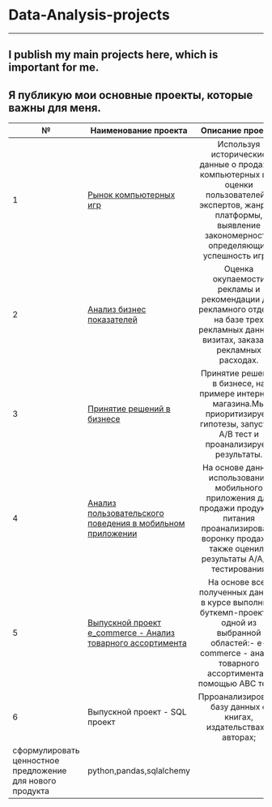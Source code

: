 # Data-Analysis-projects
------------------------
I publish my main projects here, which is important for me.
-----------------------------------------------------------
Я публикую мои основные проекты, которые важны для меня.
-----------------------------------------------------------
|№|Наименование проекта |Описание проекта|Стек|
|-|---------------------|:--------------:|:--:|
|1|[Рынок компьютерных игр](https://github.com/EZadirey/Data-Analysis-portfolio/blob/main/Project%201/%D0%A0%D1%8B%D0%BD%D0%BE%D0%BA%20%D0%BA%D0%BE%D0%BC%D0%BF%D1%8C%D1%8E%D1%82%D0%B5%D1%80%D0%BD%D1%8B%D1%85%20%D0%B8%D0%B3%D1%80.ipynb)|Используя исторические данные о продажах компьютерных игр, оценки пользователей и экспертов, жанры и платформы, выявление закономерности, определяющие успешность игры. |python,pandas,matplotlib.pyplot,datetime|
|2|[Анализ бизнес показателей](https://github.com/EZadirey/Data-Analysis-portfolio/tree/main/Project%202%20-%20%D0%90%D0%BD%D0%B0%D0%BB%D0%B8%D0%B7%20%D0%B1%D0%B8%D0%B7%D0%BD%D0%B5%D1%81%20%D0%BF%D0%BE%D0%BA%D0%B0%D0%B7%D0%B0%D1%82%D0%B5%D0%BB%D0%B5%D0%B9)|Оценка окупаемости рекламы и рекомендации для рекламного отдела" на базе трех рекламных данных : визитах, заказах и рекламных расходах.|python, pandas, numpy, matplotlib, seaborn, mystem, counter, stats|
|3|[Принятие решений в бизнесе](https://github.com/EZadirey/Data-Analysis-portfolio/tree/main/Project%203%20-%20%D0%9F%D1%80%D0%B8%D0%BD%D1%8F%D1%82%D0%B8%D0%B5%20%D1%80%D0%B5%D1%88%D0%B5%D0%BD%D0%B8%D0%B9%20%D0%B2%20%D0%B1%D0%B8%D0%B7%D0%BD%D0%B5%D1%81%D0%B5)|Принятие решений в бизнесе, на примере интернет-магазина.Мы приоритизируем гипотезы, запустим A/B тест и проанализируем результаты.|python, pandas, numpy, requests, math, matplotlib.pyplot, plotly.express|
|4|[Анализ пользовательского поведения в мобильном приложении](https://github.com/EZadirey/Data-Analysis-portfolio/tree/main/Project%204%20-%20%D0%A1%D1%82%D0%B0%D1%80%D1%82%D0%B0%D0%BF%20%D0%BC%D0%BE%D0%B1%D0%B8%D0%BB%D1%8C%D0%BD%D0%BE%D0%B3%D0%BE%20%D0%BF%D1%80%D0%B8%D0%BB%D0%BE%D0%B6%D0%B5%D0%BD%D0%B8%D1%8F)|На основе данных использования мобильного приложения для продажи продуктов питания проанализировали воронку продаж, а также оценили результаты A/A/B-тестирования|python, pandas, numpy, math, matplotlib.pyplot, datetime, Counter, stats, seaborn, plotly.express, graph_objects|
|5|[Выпускной проект e_commerce - Анализ товарного ассортимента](https://github.com/EZadirey/Data-Analysis-portfolio/tree/main/Project%205%20-%20%D0%92%D1%8B%D0%BF%D1%83%D1%81%D0%BA%D0%BD%D0%BE%D0%B9%20%D0%BF%D1%80%D0%BE%D0%B5%D0%BA%D1%82)|На основе всех полученных данных в курсе выполнили буткемп-проект по одной из выбранной областей:- e-commerce - анализ товарного ассортимента с помощью ABC теста|python,pandas,numpy, math, matplotlib.pyplot, re, seaborn, Counter, stats, datetime, StandardScaler, KMeans, dendrogram, linkage|
|6|Выпускной проект - SQL проект|Прроанализировали базу данных о книгах, издательствах и авторах;
сформулировать ценностное предложение для нового продукта|python,pandas,sqlalchemy|
